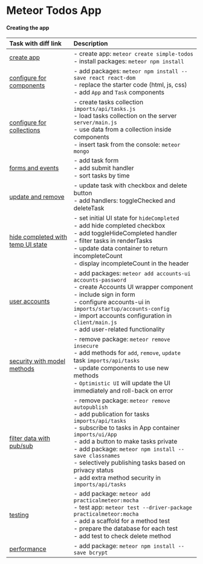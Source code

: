 
# Meteor Todos App

#### Creating the app

| Task with diff link | Description     |
| :------------- | :------------- |
| [create app][create]                      | - create app: `meteor create simple-todos`<br>- install packages: `meteor npm install`       |
| [configure for components][components]    | - add packages: `meteor npm install --save react react-dom`<br>- replace the starter code (html, js, css)<br>- add `App` and `Task` components       |
| [configure for collections][collections]  | - create tasks collection `imports/api/tasks.js`<br>- load tasks collection on the server `server/main.js`<br>- use data from a collection inside components<br>- insert task from the console: `meteor mongo`        |
| [forms and events][forms]                 | - add task form<br>- add submit handler<br>- sort tasks by time      |
| [update and remove][update]               | - update task with checkbox and delete button<br>- add handlers: toggleChecked and deleteTask       |
| [hide completed with temp UI state][hide] | - set initial UI state for `hideCompleted`<br>- add hide completed checkbox<br>- add toggleHideCompleted handler<br>- filter tasks in renderTasks<br>- update data container to return incompleteCount<br>- display incompleteCount in the header      |
| [user accounts]                           | - add packages: `meteor add accounts-ui accounts-password`<br>- create Accounts UI wrapper component<br>- include sign in form<br>- configure accounts-ui in `imports/startup/accounts-config`<br>- import accounts configuration in `client/main.js`<br>- add user-related functionality       |
| [security with model methods][security]   | - remove package: `meteor remove insecure`<br>- add methods for `add`, `remove`, `update` task `imports/api/tasks`<br>- update components to use new methods<br>- `Optimistic UI` will update the UI immediately and roll-back on error        |
| [filter data with pub/sub][filter]        | - remove package: `meteor remove autopublish`<br>- add publication for tasks `imports/api/tasks`<br>- subscribe to tasks in App container `imports/ui/App`<br>- add a button to make tasks private<br>- add package: `meteor npm install --save classnames`<br>- selectively publishing tasks based on privacy status<br>- add extra method security in `imports/api/tasks`       |
| [testing]                                 | - add package: `meteor add practicalmeteor:mocha`<br>- test app: `meteor test --driver-package practicalmeteor:mocha`<br>- add a scaffold for a method test<br>- prepare the database for each test<br>- add test to check delete method       |
| [performance]                             | - add package: `meteor npm install --save bcrypt`        |




[create]: https://github.com/dearfrankg/todos/commit/da2fbf2f863cf81fbcbc3009c97784ee265baa01
[components]: https://github.com/dearfrankg/todos/commit/ada0f954ab8b960e8983936e7f25de1a9ac0252f
[collections]: https://github.com/dearfrankg/todos/commit/743614db922a05ccbd9715661219fb00bbe0c750
[forms]: https://github.com/dearfrankg/todos/commit/89dff50a4ba5197e1ae476b3eff30b3c46bee103
[update]: https://github.com/dearfrankg/todos/commit/b225080e2f566d75f2ee60d3f44f0e94b45b7fb3
[hide]: https://github.com/dearfrankg/todos/commit/e4e0b905eda7c0afd68dcfa76efbfa3fad38bde7
[user accounts]: https://github.com/dearfrankg/todos/commit/7a0e2c920fa06e0083148fa7b23ab6bd7111dbde
[security]: https://github.com/dearfrankg/todos/commit/f261a2cbf557dc31b0029c69160fa66db9bcf0b9
[filter]: https://github.com/dearfrankg/todos/commit/adaafed9945f744d5d71d5e2a4ec9c785b346641
[testing]: https://github.com/dearfrankg/todos/commit/b14ba383cc1e0df078524cc4053ff2705e5aa63d
[performance]: https://github.com/dearfrankg/todos/commit/f65a8b62e7e1bd59d1f7f6b7b6d93dd4921fcbfd
